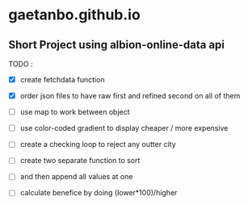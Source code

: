 # gaetanbo.github.io
## Short Project using albion-online-data api

TODO : 
- [x] create fetchdata function
- [x] order json files to have raw first and refined second on all of them
- [ ] use map to work between object
- [ ] use color-coded gradient to display cheaper / more expensive
- [ ] create a checking loop to reject any outter city

- [ ] create two separate function to sort 
- [ ] and then append all values at one

-[ ] calculate benefice by doing (lower*100)/higher
